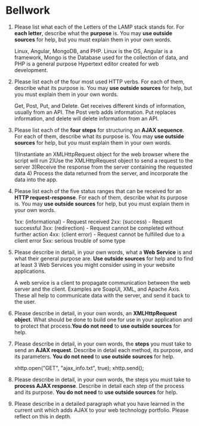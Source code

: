 # Bellwork
1. Please list what each of the Letters of the LAMP stack stands for. 
   For **each letter**, describe what the **purpose** is. 
   You may **use outside sources** for help, but you must explain them in your own words.

   Linux, Angular, MongoDB, and PHP. Linux is the OS, Angular is a framework, Mongo is the Database used for the collection of data, and PHP is a general purpose Hypertext editor created for web development.

2. Please list each of the four most used HTTP verbs. 
   For each of them, describe what its purpose is. 
   You may **use outside sources** for help, but you must explain them in your own words.

   Get, Post, Put, and Delete. Get receives different kinds of information, usually from an API. The Post verb adds information. Put replaces information, and delete will delete information from an API.

3. 
   Please list each of the **four steps** for structuring an **AJAX sequence**.
   For each of them, describe what its purpose is.
   You may **use outside sources** for help, but you must explain them in your own words.

    1)Instantiate an XMLHttpRequest object for the web browser where the script will run
    2)Use the XMLHttpRequest object to send a request to the server
    3)Receive the response from the server containing the requested data
    4) Process the data returned from the server, and incorporate the data into the app.

4. 
   Please list each of the five status ranges that can be received for an **HTTP request-response**.
   For each of them, describe what its purpose is.
   You may **use outside sources** for help, but you must explain them in your own words.

    1xx: (informational) - Request received
    2xx: (success) - Request successful
    3xx: (redirection) - Request cannot be completed without further action
    4xx: (client error) - Request cannot be fulfilled due to a client error
    5xx: serious trouble of some type

5. 
   Please describe in detail, in your own words, what a **Web Service** is and what their general purpose are.
   **Use outside sources** for help and to find at least 3 Web Services you might consider using in your website applications.

    A web service is a client to propagate communication between the web server and the client. Examples are SoapUI, XML, and Apache Axis. These all help to communicate data with the server, and send it back to the user.

6. Please describe in detail, in your own words, an **XMLHttpRequest object**.
   What should be done to build one for use in your application and to protect that process.**You do not need** to **use outside sources** for help.

    

7. 
   Please describe in detail, in your own words, the **steps** you must take to send an **AJAX request**.
   Describe in detail each method, its purpose, and its parameters.
   **You do not need** to **use outside sources** for help.

   xhttp.open("GET", "ajax_info.txt", true);
   xhttp.send();


8. 
   Please describe in detail, in your own words, the steps you must take to **process AJAX response**.
   Describe in detail each step of the process and its purpose.
   **You do not need** to **use outside sources** for help.




9.  
    Please describe in a detailed paragraph what you have learned in the current unit which adds AJAX to your web technology portfolio. 
    Please reflect on this in depth.



